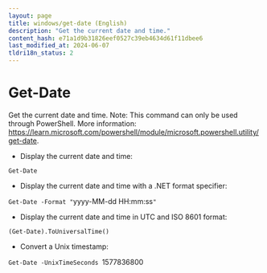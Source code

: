 ```yaml
---
layout: page
title: windows/get-date (English)
description: "Get the current date and time."
content_hash: e71a1d9b31826eef0527c39eb4634d61f11dbee6
last_modified_at: 2024-06-07
tldri18n_status: 2
---
```

# Get-Date

Get the current date and time.
Note: This command can only be used through PowerShell.
More information: <https://learn.microsoft.com/powershell/module/microsoft.powershell.utility/get-date>.

- Display the current date and time:

`Get-Date`

- Display the current date and time with a .NET format specifier:

`Get-Date -Format "`<span class="tldr-var badge badge-pill bg-dark-lm bg-white-dm text-white-lm text-dark-dm font-weight-bold">yyyy-MM-dd HH:mm:ss</span>`"`

- Display the current date and time in UTC and ISO 8601 format:

`(Get-Date).ToUniversalTime()`

- Convert a Unix timestamp:

`Get-Date -UnixTimeSeconds `<span class="tldr-var badge badge-pill bg-dark-lm bg-white-dm text-white-lm text-dark-dm font-weight-bold">1577836800</span>
